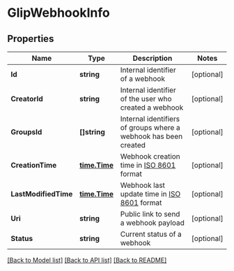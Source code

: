 # GlipWebhookInfo

## Properties

Name | Type | Description | Notes
------------ | ------------- | ------------- | -------------
**Id** | **string** | Internal identifier of a webhook | [optional] 
**CreatorId** | **string** | Internal identifier of the user who created a webhook | [optional] 
**GroupsId** | **[]string** | Internal identifiers of groups where a webhook has been created | [optional] 
**CreationTime** | [**time.Time**](time.Time.md) | Webhook creation time in [ISO 8601](https://en.wikipedia.org/wiki/ISO_8601) format | [optional] 
**LastModifiedTime** | [**time.Time**](time.Time.md) | Webhook last update time in [ISO 8601](https://en.wikipedia.org/wiki/ISO_8601) format | [optional] 
**Uri** | **string** | Public link to send a webhook payload | [optional] 
**Status** | **string** | Current status of a webhook | [optional] 

[[Back to Model list]](../README.md#documentation-for-models) [[Back to API list]](../README.md#documentation-for-api-endpoints) [[Back to README]](../README.md)


